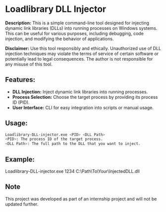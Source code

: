 # Loadlibrary DLL Injector

**Description:**
This is a simple command-line tool designed for injecting dynamic link libraries (DLLs) into running processes on Windows systems. This can be useful for various purposes, including debugging, code injection, and modifying the behavior of applications.

**Disclaimer:**
Use this tool responsibly and ethically. Unauthorized use of DLL injection techniques may violate the terms of service of certain software or potentially lead to legal consequences. The author is not responsible for any misuse of this tool.

## Features:

- **DLL Injection:** Inject dynamic link libraries into running processes.
- **Process Selection:** Choose the target process by providing its process ID (PID).
- **User Interface:** CLI for easy integration into scripts or manual usage.

## Usage:

```bash
Loadlibrary-DLL-injector.exe <PID> <DLL Path>
<PID>: The process ID of the target process.
<DLL Path>: The full path to the DLL that you want to inject.
```

## Example:

Loadlibrary-DLL-injector.exe 1234 C:\Path\To\Your\InjectedDLL.dll

## Note

This project was developed as part of an internship project and will not be updated further.
